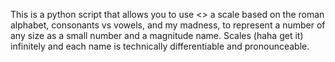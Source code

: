 This is a python script that allows you to use <<T h e S u p e r i o r S c a l e>> a scale based on the roman alphabet, consonants vs vowels, and my madness, to represent a number of any size as a small number and a magnitude name. 
Scales (haha get it) infinitely and each name is technically differentiable and pronounceable.
